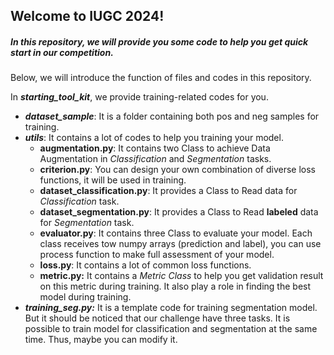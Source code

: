 ## Welcome to IUGC 2024!

##### In this repository, we will provide you some code to help you get quick start in our competition.

Below, we will introduce the function of files and codes in this repository.

In ***starting_tool_kit***, we provide training-related codes for you.

-   ***dataset_sample***: It is a folder containing both pos and neg samples for training.
-   ***utils***: It contains a lot of codes to help you training your model.
    -   **augmentation.py**: It contains two Class to achieve Data Augmentation in *Classification* and *Segmentation* tasks.
    -   **criterion.py**: You can design your own combination of diverse loss functions, it will be used in training.
    -   **dataset_classification.py**: It provides a Class to Read data for *Classification* task.
    -   **dataset_segmentation.py**: It provides a Class to Read **labeled** data for *Segmentation* task.
    -   **evaluator.py**: It contains three Class to evaluate your model. Each class receives tow numpy arrays (prediction and label), you can use process function to make full assessment of your model.
    -   **loss.py**: It contains a lot of common loss functions.
    -   **metric.py:**   It contains a *Metric Class* to help you get validation result on this metric during training. It also play a role in finding the best model during training.
-   ***training_seg.py:***  It is a template code for training segmentation model. But it should be noticed that our challenge have three tasks. It is possible to train model for classification and segmentation  at the same time. Thus, maybe you can modify it.